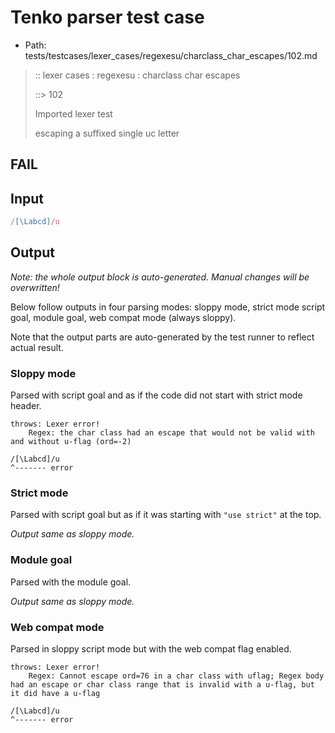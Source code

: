 # Tenko parser test case

- Path: tests/testcases/lexer_cases/regexesu/charclass_char_escapes/102.md

> :: lexer cases : regexesu : charclass char escapes
>
> ::> 102
>
> Imported lexer test
>
> escaping a suffixed single uc letter

## FAIL

## Input

`````js
/[\Labcd]/u
`````

## Output

_Note: the whole output block is auto-generated. Manual changes will be overwritten!_

Below follow outputs in four parsing modes: sloppy mode, strict mode script goal, module goal, web compat mode (always sloppy).

Note that the output parts are auto-generated by the test runner to reflect actual result.

### Sloppy mode

Parsed with script goal and as if the code did not start with strict mode header.

`````
throws: Lexer error!
    Regex: the char class had an escape that would not be valid with and without u-flag (ord=-2)

/[\Labcd]/u
^------- error
`````

### Strict mode

Parsed with script goal but as if it was starting with `"use strict"` at the top.

_Output same as sloppy mode._

### Module goal

Parsed with the module goal.

_Output same as sloppy mode._

### Web compat mode

Parsed in sloppy script mode but with the web compat flag enabled.

`````
throws: Lexer error!
    Regex: Cannot escape ord=76 in a char class with uflag; Regex body had an escape or char class range that is invalid with a u-flag, but it did have a u-flag

/[\Labcd]/u
^------- error
`````

